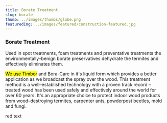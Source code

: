 ```yaml
---
title: Borate Treatment
slug: borate
thumb: ../images/thumbs/globe.png
featuredImg: ../images/featured/construction-featured.jpg
---
```

<!-- <style>
mark{
    color:blue;
}
</style>

<style>
.center {
  display: block;
  margin-left: auto;
  margin-right: auto;
}
</style>

<style>
.red {color: red}
</style> -->
### Borate Treatment

Used in spot treatments, foam treatments and preventative treatments the environmentally–benign borate preservatives dehydrate the termites and effectively eliminates them.

<mark>We use Timbor</mark> and Bora-Care in it's liquid form which provides a better application as we broadcast the spray over the wood. This treatment method is a well–established technology with a proven track record – treated wood has been used safely and effectively around the world for over 60 years. It's an appropriate choice to protect indoor wood products from wood–destroying termites, carpenter ants, powderpost beetles, mold and fungi.

<p class="red">red text</p>